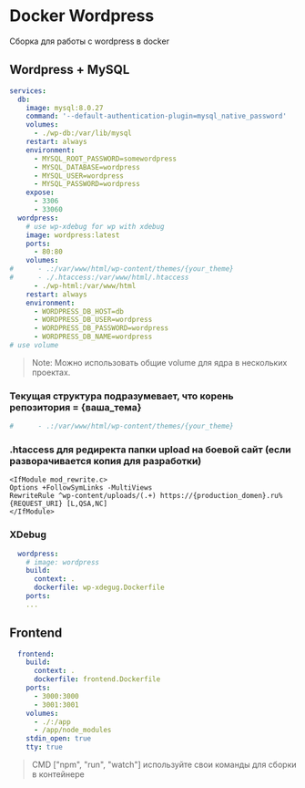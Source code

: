 # Docker Wordpress

Сборка для работы с wordpress в docker

## Wordpress + MySQL
```yaml
services:
  db:
    image: mysql:8.0.27
    command: '--default-authentication-plugin=mysql_native_password'
    volumes:
      - ./wp-db:/var/lib/mysql
    restart: always
    environment:
      - MYSQL_ROOT_PASSWORD=somewordpress
      - MYSQL_DATABASE=wordpress
      - MYSQL_USER=wordpress
      - MYSQL_PASSWORD=wordpress
    expose:
      - 3306
      - 33060
  wordpress:
    # use wp-xdebug for wp with xdebug
    image: wordpress:latest
    ports:
      - 80:80
    volumes:
#      - .:/var/www/html/wp-content/themes/{your_theme}
#      - ./.htaccess:/var/www/html/.htaccess
      - ./wp-html:/var/www/html
    restart: always
    environment:
      - WORDPRESS_DB_HOST=db
      - WORDPRESS_DB_USER=wordpress
      - WORDPRESS_DB_PASSWORD=wordpress
      - WORDPRESS_DB_NAME=wordpress
# use volume
```
> Note: Можно использовать общие volume для ядра в нескольких проектах.

### Текущая структура подразумевает, что корень репозитория = {ваша_тема}
```yaml
#      - .:/var/www/html/wp-content/themes/{your_theme}
```

### .htaccess для редиректа папки upload на боевой сайт (если разворачивается копия для разработки)
```text
<IfModule mod_rewrite.c>
Options +FollowSymLinks -MultiViews
RewriteRule ^wp-content/uploads/(.+) https://{production_domen}.ru%{REQUEST_URI} [L,QSA,NC]
</IfModule>
```
### XDebug
```yaml
  wordpress:
    # image: wordpress
    build:
      context: .
      dockerfile: wp-xdegug.Dockerfile
    ports:
    ...
```

## Frontend
```yaml
  frontend:
    build:
      context: .
      dockerfile: frontend.Dockerfile
    ports:
      - 3000:3000
      - 3001:3001
    volumes:
      - ./:/app
      - /app/node_modules
    stdin_open: true
    tty: true
```
> CMD ["npm", "run", "watch"] используйте свои команды для сборки в контейнере